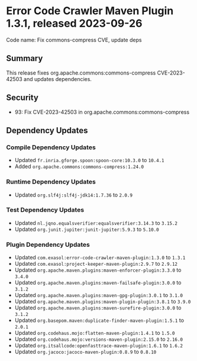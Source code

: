 # Error Code Crawler Maven Plugin 1.3.1, released 2023-09-26

Code name: Fix commons-compress CVE, update deps

## Summary

This release fixes org.apache.commons:commons-compress CVE-2023-42503 and updates dependencies.

## Security

* 93: Fix CVE-2023-42503 in org.apache.commons:commons-compress

## Dependency Updates

### Compile Dependency Updates

* Updated `fr.inria.gforge.spoon:spoon-core:10.3.0` to `10.4.1`
* Added `org.apache.commons:commons-compress:1.24.0`

### Runtime Dependency Updates

* Updated `org.slf4j:slf4j-jdk14:1.7.36` to `2.0.9`

### Test Dependency Updates

* Updated `nl.jqno.equalsverifier:equalsverifier:3.14.3` to `3.15.2`
* Updated `org.junit.jupiter:junit-jupiter:5.9.3` to `5.10.0`

### Plugin Dependency Updates

* Updated `com.exasol:error-code-crawler-maven-plugin:1.3.0` to `1.3.1`
* Updated `com.exasol:project-keeper-maven-plugin:2.9.7` to `2.9.12`
* Updated `org.apache.maven.plugins:maven-enforcer-plugin:3.3.0` to `3.4.0`
* Updated `org.apache.maven.plugins:maven-failsafe-plugin:3.0.0` to `3.1.2`
* Updated `org.apache.maven.plugins:maven-gpg-plugin:3.0.1` to `3.1.0`
* Updated `org.apache.maven.plugins:maven-plugin-plugin:3.8.1` to `3.9.0`
* Updated `org.apache.maven.plugins:maven-surefire-plugin:3.0.0` to `3.1.2`
* Updated `org.basepom.maven:duplicate-finder-maven-plugin:1.5.1` to `2.0.1`
* Updated `org.codehaus.mojo:flatten-maven-plugin:1.4.1` to `1.5.0`
* Updated `org.codehaus.mojo:versions-maven-plugin:2.15.0` to `2.16.0`
* Updated `org.itsallcode:openfasttrace-maven-plugin:1.6.1` to `1.6.2`
* Updated `org.jacoco:jacoco-maven-plugin:0.8.9` to `0.8.10`
